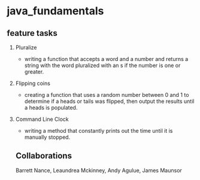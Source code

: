 # java_fundamentals

## feature tasks 

1. Pluralize 
    - writing a function that accepts a word and a number and returns a string with the word pluralized with an s if the number is one or greater. 

1. Flipping coins 
    - creating a function that uses a random number between 0 and 1 to determine if a heads or tails was flipped, then output the results until a heads is populated. 

1. Command Line Clock
    - writing a method that constantly prints out the time until it is manually stopped. 

    ## Collaborations
    Barrett Nance, Leaundrea Mckinney, Andy Agulue, James Maunsor